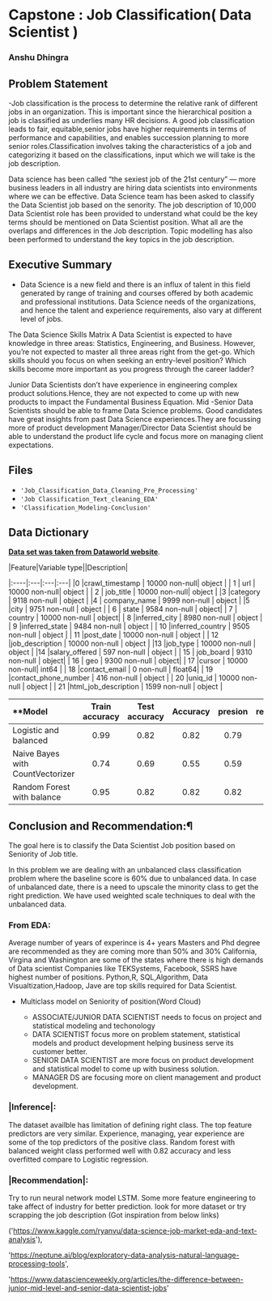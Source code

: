 
# Capstone : Job Classification( Data Scientist )

### Anshu Dhingra


## Problem Statement

 -Job classification is the process to determine the relative rank of different jobs in an organization. This is important since the   hierarchical position a job is classified as underlies many HR decisions. A good job classification leads to fair, equitable,senior jobs have higher requirements in terms of performance and capabilities, and enables succession planning to more senior roles.Classification involves taking the characteristics of a job and categorizing it based on the classifications, input which we will take is the job description.

  Data science has been called “the sexiest job of the 21st century” — more business leaders in all industry are hiring data scientists into environments where we can be effective. 
Data Science team has been asked to classify the Data Scientist job based on the senority. The job description of 10,000 Data Scientist role has been provided to understand what could be the key terms should be mentioned on Data Scientist position. What all are the overlaps and differences in the Job description. Topic modelling has also been performed to understand the key topics in the job description. 
 
 ##  Executive Summary

- Data Science is a new field and there is an influx of talent in this field generated by range of training and courses offered by both academic and professional institutions. Data Science needs of the organizations, and hence the talent and experience requirements, also vary at different level of jobs.

The Data Science Skills Matrix A Data Scientist is expected to have knowledge in three areas: Statistics, Engineering, and Business. However, you’re not expected to master all three areas right from the get-go. Which skills should you focus on when seeking an entry-level position? Which skills become more important as you progress through the career ladder?

Junior Data Scientists don’t have experience in engineering complex product solutions.Hence, they are not expected to come up with new products to impact the Fundamental Business Equation.
Mid -Senior Data Scientists should be able to frame Data Science problems. Good candidates have great insights from past Data Science experiences.They are focussing more of product development
Manager/Director Data Scientist should be able to understand the product life cycle and focus more on managing client expectations.


## Files 
- `'Job_Classification_Data_Cleaning_Pre_Processing'`
- `'Job Classification_Text_cleaning_EDA'`
- `'Classification_Modeling-Conclusion'`

## Data Dictionary

[**Data set was taken from Dataworld website**](https://data.world/jobspikr/10000-data-scientist-job-postings-from-the-usa).

|Feature|Variable type||Description|

|:----|:---|:---|:---|
|0   |crawl_timestamp |      10000 non-null|  object |
| 1  | url             |      10000 non-null|  object |
| 2  | job_title       |      10000 non-null|  object |
|3 |category          |    9118 non-null  | object |
|4  | company_name      |    9999 non-null  | object |
|5   |city              |    9751 non-null  | object |
| 6  | state            |     9584 non-null |  object| 
| 7  | country          |     10000 non-null | object| 
| 8   |inferred_city    |     8980 non-null  | object |
| 9   |inferred_state   |     9484 non-null |  object |
| 10  |inferred_country |     9505 non-null |  object |
| 11  |post_date        |     10000 non-null | object |
| 12  |job_description |      10000 non-null | object |
|13  |job_type         |     10000 non-null | object |
|14  |salary_offered   |     597 non-null   | object |
| 15 | job_board       |      9310 non-null |  object| 
| 16 | geo             |      9300 non-null |  object| 
| 17  |cursor          |      10000 non-null|  int64  |
| 18  |contact_email  |       0 non-null     | float64|
| 19  |contact_phone_number | 416 non-null   | object |
| 20  |uniq_id             |  10000 non-null | object |
| 21  |html_job_description | 1599 non-null  | object |


|**Model| Train accuracy| Test accuracy|Accuracy|presion|recall**|
|:---|:---:|:---:|:---:|:---:|:----:|
|Logistic and balanced |0.99|0.82|0.82|0.79|0.74|
|Naive Bayes with CountVectorizer |0.74|0.69|0.55|0.59|0.56|
|Random Forest with balance|0.95|0.82|0.82|0.82|0.69|


## Conclusion and Recommendation:¶

The goal here is to classify the Data Scientist Job position based on Seniority of Job title.

In this problem we are dealing with an unbalanced class classification problem where the baseline score is 60% due to unbalanced data. In case of unbalanced date, there is a need to upscale the minority class to get the right prediction. We have used  weighted scale techniques to deal with the unbalanced data.

### From EDA:
Average number of years of experince is 4+ years
Masters and Phd degree are recommended as they are coming more than 50% and 30%
California, Virgina and Washington are some of the states where there is high demands of Data scientist
Companies like TEKSystems, Facebook, SSRS have highest number of positions.
Python,R, SQL,Algorithm, Data Visualtization,Hadoop, Jave are top skills required for Data Scientist.

- Multiclass model on Seniority of position(Word Cloud)

   - ASSOCIATE/JUNIOR DATA SCIENTIST needs to focus on project and statistical modeling and techonology
   - DATA SCIENTIST focus more on problem statement, statistical models and product development helping business   serve its customer better.
   - SENIOR DATA SCIENTIST are more focus on product development and statistical model to come up with business solution.
   - MANAGER DS are focusing more on client management and product development.

### |Inference|:

The dataset availble has limitation of defining right class. The top feature predictors are very similar. Experience, managing, year experience are some of the top predictors of the positive class. Random forest with balanced weight class performed well with 0.82 accuracy and less overfitted compare to Logistic regression.

### |Recommendation|:

Try to run neural network model LSTM.
Some more feature engineering to take affect of industry for better prediction.
look for more dataset or try scrapping the job description
(Got inspiration from below links) 

('https://www.kaggle.com/ryanvu/data-science-job-market-eda-and-text-analysis'),

'https://neptune.ai/blog/exploratory-data-analysis-natural-language-processing-tools',

'https://www.datascienceweekly.org/articles/the-difference-between-junior-mid-level-and-senior-data-scientist-jobs'
